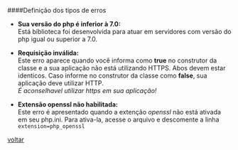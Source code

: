 ####Definição dos tipos de erros

* <b>Sua versão do php é inferior à 7.0:</b><br>
Está bíblioteca foi desenvolvida para atuar em servidores com versão do php igual ou superior a 7.0.

* <b>Requisição inválida:</b><br>
Este erro aparece quando você informa como <b>true</b> no construtor da classe e a sua aplicação não
está utilizando HTTPS.
Abos devem estar identicos.
Caso informe no construtor da classe como <b>false</b>, sua aplicação deve utilizar HTTP.<br>
<i>É aconselhavel utilizar https em sua aplicação!</i>

* <b>Extensão openssl não habilitada:</b><br>
Este erro é apresentado quando a extenção <i>openssl</i> não está ativada em seu php.ini. Para ativa-la, acesse o arquivo e descomente a linha<br>
```extension=php_openssl``` 

[voltar](README.md)
   